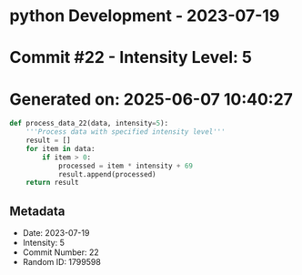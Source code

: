 ﻿# python Development - 2023-07-19
# Commit #22 - Intensity Level: 5
# Generated on: 2025-06-07 10:40:27
```python
def process_data_22(data, intensity=5):
    '''Process data with specified intensity level'''
    result = []
    for item in data:
        if item > 0:
            processed = item * intensity + 69
            result.append(processed)
    return result
```
## Metadata
- Date: 2023-07-19
- Intensity: 5
- Commit Number: 22
- Random ID: 1799598
